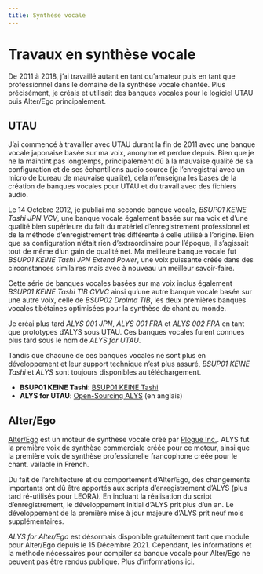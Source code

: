 ```yaml
---
title: Synthèse vocale
---
```


# Travaux en synthèse vocale

De 2011 à 2018, j’ai travaillé autant en tant qu’amateur puis en tant
que professionnel dans le domaine de la synthèse vocale chantée. Plus
précisément, je créais et utilisait des banques vocales pour le
logiciel UTAU puis Alter/Ego principalement.

## UTAU

J’ai commencé à travailler avec UTAU durant la fin de 2011 avec une
banque vocale japonaise basée sur ma voix, anonyme et perdue depuis.
Bien que je ne la maintint pas longtemps, principalement dû à la
mauvaise qualité de sa configuration et de ses échantillons audio
source (je l’enregistrai avec un micro de bureau de mauvaise qualité),
cela m’enseigna les bases de la création de banques vocales pour UTAU
et du travail avec des fichiers audio.

Le 14 Octobre 2012, je publiai ma seconde banque vocale, *BSUP01 KEINE
Tashi JPN VCV*, une banque vocale également basée sur ma voix et d’une
qualité bien supérieure du fait du matériel d’enregistrement
professionel et de la méthode d’enregistrement très différente à celle
utilisé à l’origine. Bien que sa configuration n’était rien
d’extraordinaire pour l’époque, il s’agissait tout de même d’un gain
de qualité net. Ma meilleure banque vocale fut *BSUP01 KEINE Tashi JPN
Extend Power*, une voix puissante créée dans des circonstances
similaires mais avec à nouveau un meilleur savoir-faire.

Cette série de banques vocales basées sur ma voix inclus également
*BSUP01 KEINE Tashi TIB CVVC* ainsi qu’une autre banque vocale basée
sur une autre voix, celle de *BSUP02 Drolma TIB*, les deux premières
banques vocales tibétaines optimisées pour la synthèse de chant au
monde.

Je créai plus tard *ALYS 001 JPN*, *ALYS 001 FRA* et *ALYS 002 FRA* en
tant que prototypes d’ALYS sous UTAU. Ces banques vocales furent
connues plus tard sous le nom de *ALYS for UTAU*.

Tandis que chacune de ces banques vocales ne sont plus en
développement et leur support technique n’est plus assuré, *BSUP01
KEINE Tashi* et *ALYS* sont toujours disponibles au téléchargement.
- **BSUP01 KEINE Tashi**: [BSUP01 KEINE Tashi](/keine-tashi.md)
- **ALYS for UTAU**: [Open-Sourcing
  ALYS](https://blog.phundrak.com/open-sourcing-alys/) (en anglais)

## Alter/Ego
[Alter/Ego](https://www.plogue.com/products/alter-ego.html) est un
moteur de synthèse vocale créé par [Plogue
Inc.](https://www.plogue.com/). ALYS fut la première voix de synthèse
commerciale créée pour ce moteur, ainsi que la première voix de
synthèse professionelle francophone créée pour le chant.
vailable in French.

Du fait de l’architecture et du comportement d’Alter/Ego, des
changements importants ont dû être apportés aux scripts
d’enregistrement d’ALYS (plus tard ré-utilisés pour LEORA). En
incluant la réalisation du script d’enregistrement, le développement
initial d’ALYS prit plus d’un an. Le développement de la première mise
à jour majeure d’ALYS prit neuf mois supplémentaires.

*ALYS for Alter/Ego* est désormais disponible gratuitement tant que
module pour Alter/Ego depuis le 15 Décembre 2021. Cependant, les
informations et la méthode nécessaires pour compiler sa banque vocale
pour Alter/Ego ne peuvent pas être rendus publique. Plus
d’informations [ici](https://blog.phundrak.com/open-sourcing-alys/).
